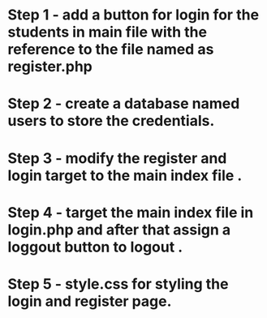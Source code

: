 # Step 1 - add a button for login for the students in main file with the reference to the file named as register.php
# Step 2 - create a database named users to store the credentials.
# Step 3 - modify the register and login target to the main index file .
# Step 4 - target the main index file in login.php and after that assign a loggout button to logout . 
# Step 5 - style.css for styling the login and register page.
